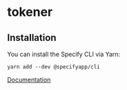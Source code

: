 # tokener

## Installation

You can install the Specify CLI via Yarn:

`yarn add --dev @specifyapp/cli`

[Documentation](https://specifyapp.com/developers/cli)


